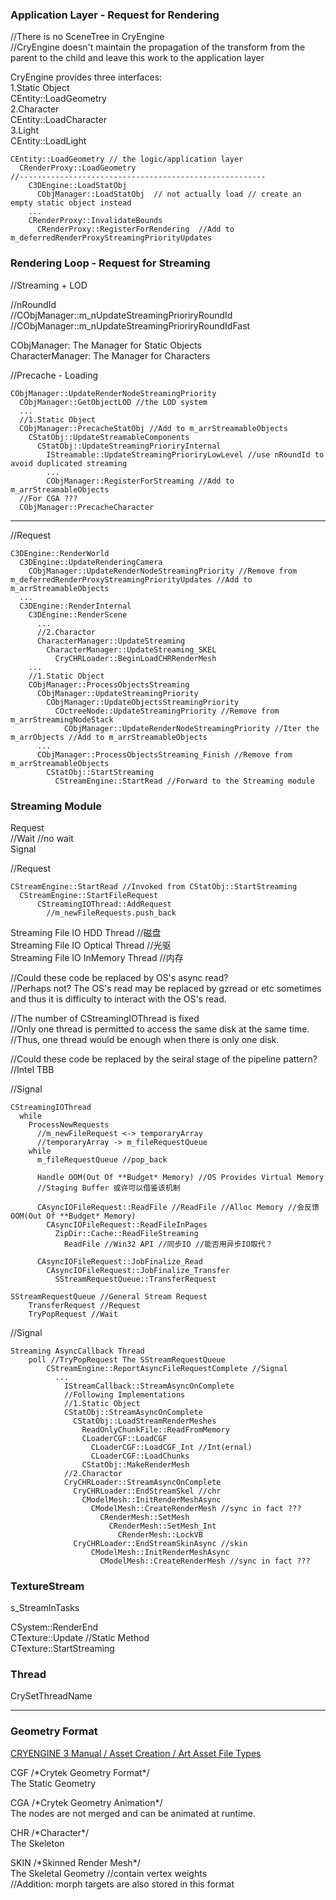 
### Application Layer - Request for Rendering     
   
//There is no SceneTree in CryEngine   
//CryEngine doesn't maintain the propagation of the transform from the parent to the child and leave this work to the application layer  

CryEngine provides three interfaces:  
1\.Static Object  
CEntity::LoadGeometry  
2\.Character  
CEntity::LoadCharacter    
3\.Light  
CEntity::LoadLight  

```  
CEntity::LoadGeometry // the logic/application layer   
  CRenderProxy::LoadGeometry 
//-------------------------------------------------------  
    C3DEngine::LoadStatObj
      CObjManager::LoadStatObj  // not actually load // create an empty static object instead  
    ...
    CRenderProxy::InvalidateBounds
      CRenderProxy::RegisterForRendering  //Add to m_deferredRenderProxyStreamingPriorityUpdates
```  

### Rendering Loop - Request for Streaming  
    
//Streaming + LOD  
  
//nRoundId  
//CObjManager::m_nUpdateStreamingPrioriryRoundId  
//CObjManager::m_nUpdateStreamingPrioriryRoundIdFast  

CObjManager: The Manager for Static Objects  
CharacterManager: The Manager for Characters  

\/\/Precache - Loading   
   
```    
CObjManager::UpdateRenderNodeStreamingPriority
  CObjManager::GetObjectLOD //the LOD system  
  ...
  //1.Static Object
  CObjManager::PrecacheStatObj //Add to m_arrStreamableObjects
    CStatObj::UpdateStreamableComponents
      CStatObj::UpdateStreamingPrioriryInternal
        IStreamable::UpdateStreamingPrioriryLowLevel //use nRoundId to avoid duplicated streaming 
        ...
        CObjManager::RegisterForStreaming //Add to m_arrStreamableObjects  
  //For CGA ???
  CObjManager::PrecacheCharacter
```      
    
---

//Request      
```     
C3DEngine::RenderWorld
  C3DEngine::UpdateRenderingCamera
    CObjManager::UpdateRenderNodeStreamingPriority //Remove from m_deferredRenderProxyStreamingPriorityUpdates //Add to m_arrStreamableObjects
  ...
  C3DEngine::RenderInternal
    C3DEngine::RenderScene
      ...
      //2.Charactor
      CharacterManager::UpdateStreaming
        CharacterManager::UpdateStreaming_SKEL
          CryCHRLoader::BeginLoadCHRRenderMesh
    ...   
    //1.Static Object
    CObjManager::ProcessObjectsStreaming
      CObjManager::UpdateStreamingPriority 
        CObjManager::UpdateObjectsStreamingPriority
          COctreeNode::UpdateStreamingPriority //Remove from m_arrStreamingNodeStack
            CObjManager::UpdateRenderNodeStreamingPriority //Iter the m_arrObjects //Add to m_arrStreamableObjects
      ...  
      CObjManager::ProcessObjectsStreaming_Finish //Remove from m_arrStreamableObjects
        CStatObj::StartStreaming 
          CStreamEngine::StartRead //Forward to the Streaming module          
```   


### Streaming Module 

Request  
//Wait //no wait  
Signal  

//Request
```
CStreamEngine::StartRead //Invoked from CStatObj::StartStreaming   
  CStreamEngine::StartFileRequest
      CStreamingIOThread::AddRequest
        //m_newFileRequests.push_back
```   

Streaming File IO HDD Thread //磁盘   
Streaming File IO Optical Thread //光驱   
Streaming File IO InMemory Thread //内存   

//Could these code be replaced by OS's async read?    
//Perhaps not? The OS's read may be replaced by gzread or etc sometimes and thus it is difficulty to interact with the OS's read.

//The number of CStreamingIOThread is fixed   
//Only one thread is permitted to access the same disk at the same time.  
//Thus, one thread would be enough when there is only one disk.  

//Could these code be replaced by the seiral stage of the pipeline pattern? //Intel TBB  

//Signal  
```
CStreamingIOThread  
  while
    ProcessNewRequests 
      //m_newFileRequest <-> temporaryArray
      //temporaryArray -> m_fileRequestQueue   
    while 
      m_fileRequestQueue //pop_back

      Handle OOM(Out Of **Budget* Memory) //OS Provides Virtual Memory
      //Staging Buffer 或许可以借鉴该机制

      CAsyncIOFileRequest::ReadFile //ReadFile //Alloc Memory //会反馈OOM(Out Of **Budget* Memory)
        CAsyncIOFileRequest::ReadFileInPages
          ZipDir::Cache::ReadFileStreaming
            ReadFile //Win32 API //同步IO //能否用异步IO取代？

      CAsyncIOFileRequest::JobFinalize_Read
        CAsyncIOFileRequest::JobFinalize_Transfer
          SStreamRequestQueue::TransferRequest
```         

```  
SStreamRequestQueue //General Stream Request  
    TransferRequest //Request
    TryPopRequest //Wait
```   

//Signal
```   
Streaming AsyncCallback Thread
    poll //TryPopRequest The SStreamRequestQueue
        CStreamEngine::ReportAsyncFileRequestComplete //Signal
          ...
            IStreamCallback::StreamAsyncOnComplete
            //Following Implementations
            //1.Static Object
            CStatObj::StreamAsyncOnComplete
              CStatObj::LoadStreamRenderMeshes
                ReadOnlyChunkFile::ReadFromMemory
                CLoaderCGF::LoadCGF
                  CLoaderCGF::LoadCGF_Int //Int(ernal)
                  CLoaderCGF::LoadChunks
                CStatObj::MakeRenderMesh
            //2.Charactor
            CryCHRLoader::StreamAsyncOnComplete
              CryCHRLoader::EndStreamSkel //chr
                CModelMesh::InitRenderMeshAsync
                  CModelMesh::CreateRenderMesh //sync in fact ???
                    CRenderMesh::SetMesh
                      CRenderMesh::SetMesh_Int
                        CRenderMesh::LockVB 
              CryCHRLoader::EndStreamSkinAsync //skin
                  CModelMesh::InitRenderMeshAsync
                    CModelMesh::CreateRenderMesh //sync in fact ???
```   

### TextureStream
s_StreamInTasks  

CSystem::RenderEnd  
  CTexture::Update //Static Method  
  CTexture::StartStreaming  

### Thread

CrySetThreadName
   

---   
   
### Geometry Format   
  
[CRYENGINE 3 Manual / Asset Creation / Art Asset File Types](https://docs.cryengine.com/display/SDKDOC2/Art+Asset+File+Types)  

CGF \/\*Crytek Geometry Format\*\/   
The Static Geometry  

CGA \/\*Crytek Geometry Animation\*\/  
The nodes are not merged and can be animated at runtime.

CHR \/\*Character\*\/  
The Skeleton 

SKIN \/\*Skinned Render Mesh\*\/  
The Skeletal Geometry  //contain vertex weights  
//Addition: morph targets are also stored in this format  
    
   